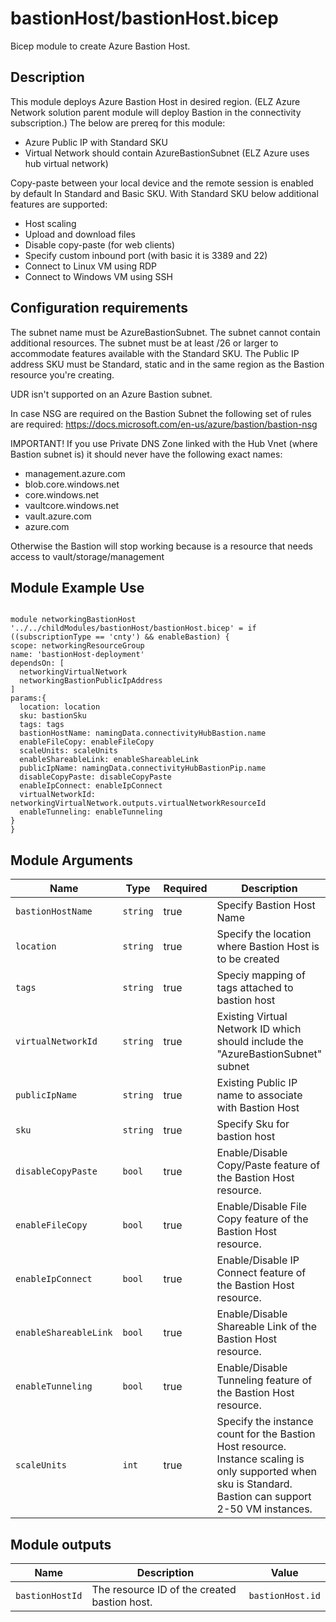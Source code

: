 # bastionHost/bastionHost.bicep
Bicep module to create Azure Bastion Host.

## Description
This module deploys Azure Bastion Host in desired region.
(ELZ Azure Network solution parent module will deploy Bastion in the connectivity subscription.)
The below are prereq for this module:
 - Azure Public IP with Standard SKU
 - Virtual Network should contain AzureBastionSubnet (ELZ Azure uses hub virtual network)

Copy-paste between your local device and the remote session is enabled by default In Standard and Basic SKU. 
With Standard SKU below additional features are supported: 
- Host scaling
- Upload and download files
- Disable copy-paste (for web clients)
- Specify custom inbound port (with basic it is 3389 and 22)
- Connect to Linux VM using RDP
- Connect to Windows VM using SSH

## Configuration requirements

The subnet name must be AzureBastionSubnet. The subnet cannot contain additional resources.
The subnet must be at least /26 or larger to accommodate features available with the Standard SKU.
The Public IP address SKU must be Standard, static and in the same region as the Bastion resource you're creating.

UDR isn't supported on an Azure Bastion subnet.

In case NSG are required on the Bastion Subnet the following set of rules are required:
https://docs.microsoft.com/en-us/azure/bastion/bastion-nsg

IMPORTANT!
If you use Private DNS Zone linked with the Hub Vnet (where Bastion subnet is) it should never have the following exact names:
 - management.azure.com
 - blob.core.windows.net
 - core.windows.net
 - vaultcore.windows.net
 - vault.azure.com
 - azure.com

Otherwise the Bastion will stop working because is a resource that needs access to vault/storage/management

## Module Example Use
```bicep

module networkingBastionHost '../../childModules/bastionHost/bastionHost.bicep' = if ((subscriptionType == 'cnty') && enableBastion) {
scope: networkingResourceGroup
name: 'bastionHost-deployment'
dependsOn: [
  networkingVirtualNetwork
  networkingBastionPublicIpAddress
]
params:{
  location: location
  sku: bastionSku
  tags: tags
  bastionHostName: namingData.connectivityHubBastion.name
  enableFileCopy: enableFileCopy
  scaleUnits: scaleUnits
  enableShareableLink: enableShareableLink
  publicIpName: namingData.connectivityHubBastionPip.name
  disableCopyPaste: disableCopyPaste
  enableIpConnect: enableIpConnect
  virtualNetworkId: networkingVirtualNetwork.outputs.virtualNetworkResourceId
  enableTunneling: enableTunneling
}
}

```
## Module Arguments

| Name | Type | Required | Description |
| --- | --- | --- | --- |
| `bastionHostName` | `string` | true | Specify Bastion Host Name |
| `location` | `string` | true | Specify the location where Bastion Host is to be created|
| `tags` | `string` | true | Speciy mapping of tags attached to bastion host|
| `virtualNetworkId` | `string` | true | Existing Virtual Network ID which should include the "AzureBastionSubnet" subnet|
| `publicIpName` | `string` | true | Existing Public IP name to associate with Bastion Host |
| `sku` | `string` | true | Specify Sku for bastion host|
| `disableCopyPaste` | `bool` | true | Enable/Disable Copy/Paste feature of the Bastion Host resource. |
| `enableFileCopy` | `bool` | true | Enable/Disable File Copy feature of the Bastion Host resource. |
| `enableIpConnect` | `bool` | true | Enable/Disable IP Connect feature of the Bastion Host resource.|
| `enableShareableLink` | `bool` | true | Enable/Disable Shareable Link of the Bastion Host resource.|
| `enableTunneling` | `bool` | true | Enable/Disable Tunneling feature of the Bastion Host resource.|
| `scaleUnits` | `int` | true | Specify the instance count for the Bastion Host resource. Instance scaling is only supported when sku is Standard. Bastion can support 2-50 VM instances.|


## Module outputs
| Name | Description | Value
| --- | --- | --- |
| `bastionHostId` | The resource ID of the created bastion host. | `bastionHost.id` |